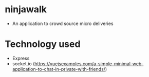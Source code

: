 # ninjawalk
- An application to crowd source micro deliveries

# Technology used
- Express
- socket.io (https://vuejsexamples.com/a-simple-minimal-web-application-to-chat-in-private-with-friends/)


